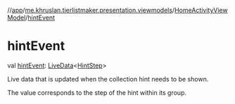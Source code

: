 //[app](../../../index.md)/[me.khruslan.tierlistmaker.presentation.viewmodels](../index.md)/[HomeActivityViewModel](index.md)/[hintEvent](hint-event.md)

# hintEvent

val [hintEvent](hint-event.md): [LiveData](https://developer.android.com/reference/kotlin/androidx/lifecycle/LiveData.html)&lt;[HintStep](../../me.khruslan.tierlistmaker.presentation.utils.hints.core/-hint-step/index.md)&gt;

Live data that is updated when the collection hint needs to be shown.

The value corresponds to the step of the hint within its group.
